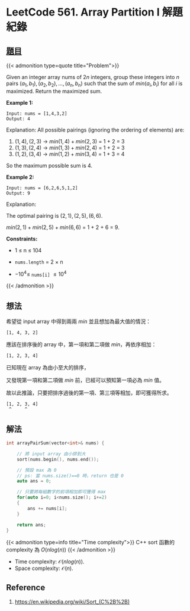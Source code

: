 # LeetCode 561. Array Partition I 解題紀錄


## [題目](https://leetcode.com/problems/array-partition-i/)

{{< admonition type=quote title="Problem">}}

Given an integer array nums of 2$n$ integers, group these integers into $n$ pairs $(a_1, b_1), (a_2, b_2), ..., (a_n, b_n)$ such that the sum of $min(a_i, b_i)$ for all $i$ is maximized. Return the maximized sum.

**Example 1:**

```
Input: nums = [1,4,3,2]
Output: 4
```

Explanation: All possible pairings (ignoring the ordering of elements) are:

1. $(1, 4), (2, 3)$ -> $min(1, 4) + min(2, 3)$ = 1 + 2 = 3
2. $(1, 3), (2, 4)$ -> $min(1, 3) + min(2, 4)$ = 1 + 2 = 3
3. $(1, 2), (3, 4)$ -> $min(1, 2) + min(3, 4)$ = 1 + 3 = 4

So the maximum possible sum is 4.

**Example 2:**

```
Input: nums = [6,2,6,5,1,2]
Output: 9
```

Explanation:

The optimal pairing is $(2, 1), (2, 5), (6, 6)$.

$min(2, 1) + min(2, 5) + min(6, 6)$ = 1 + 2 + 6 = 9.

**Constraints:**

-   1 $\leq$ n $\leq$ 104

-   `nums.length` = 2 $\times$ n

-   $-10^4 \leq$ `nums[i]` $\leq 10^4$

{{< /admonition >}}

## 想法

希望從 input array 中得到兩兩 $min$ 並且想加為最大值的情況：

```
[1, 4, 3, 2]
```

應該在排序後的 array 中，第一項和第二項做 $min$，再依序相加：

```
[1, 2, 3, 4]
```

已知現在 array 為由小至大的排序，

又發現第一項和第二項做 $min$ 前，已經可以預知第一項必為 $min$ 值。

故以此推論，只要把排序過後的第一項、第三項等相加，即可獲得所求。

```
[1, 2, 3, 4]
 ^     ^
```

## 解法

```cpp
int arrayPairSum(vector<int>& nums) {

    // 將 input array 由小排到大
    sort(nums.begin(), nums.end());

    // 預設 max 為 0
    // ps: 當 nums.size()==0 時，return 也是 0
    auto ans = 0;

    // 只要將每組數字的前項相加即可獲得 max
    for(auto i=0; i<nums.size(); i+=2)
    {
        ans += nums[i];
    }

    return ans;
}

```

{{< admonition type=info title="Time complexity">}}
C++ sort 函數的 complexity 為 $O(nlog(n))$
{{< /admonition >}}

-   Time complexity: $\mathcal{O}(nlog(n))$.
-   Space complexity: $\mathcal{O}(n)$.

## Reference

1. https://en.wikipedia.org/wiki/Sort_(C%2B%2B)


